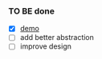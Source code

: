 ### TO BE done
- [x] [demo](https://search-flag.netlify.app/)
- [ ] add better abstraction
- [ ] improve design
